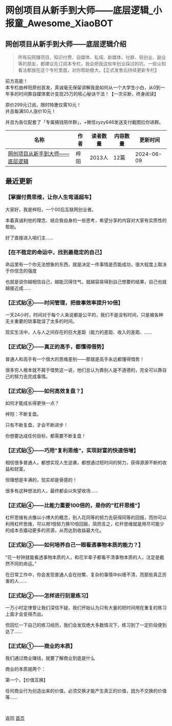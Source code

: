 # 网创项目从新手到大师——底层逻辑_小报童_Awesome_XiaoBOT

## 网创项目从新手到大师——底层逻辑介绍
> 所有玩网赚项目、知识付费、自媒体、私域、新媒体、社群、轻创业、副业等的朋友，都建议先订阅本专栏，我会把我这些年创业踩过的坑、一些认知看法都放在这个专栏里面，对你帮助极大。【正式发售后持续更新专栏】    
    
前方高能！    
本专栏由梓阳原创首发，真诚毫无保留讲解我是如何从一个大学生小白，从0到一年多的时间靠自媒体累计变现25万的核心秘诀干法！【一次买断，终身阅读】    
    
原价299元订阅，限时特惠仅需10元！    
并且每满50人涨价10元！    
    
并且为各位配套了「专属搞钱陪伴群」，+微信zyzy646发送支付截图拉你进群。  
  


|名称|作者|读者数量|内容数量|更新时间|
|---|---|---|---|---|
|[网创项目从新手到大师——底层逻辑](https://xiaobot.net/p/ziyang123?refer=9c3f1c95-a052-465a-9902-f6d75080262a)|梓阳|2013人|12篇|2024-06-09|

## 最近更新
### 【掌握付费思维，让你人生弯道超车】

大家好，我是梓阳，一个00后互联网创业者。

本着真诚利他的理念、结合我自身的一些思考，希望分享的内容对大家有实质性的帮助。

好了直接进入咱们主......

### 【在不稳定的命运中，找到最稳定的自己】

命运里有一个你无法想象的东西，就是决定一件事情是否能成功，很大程度上取决于你信念的强度

也就是说你越相信自己，越能沉得住气，就越容易得到自己想要的结果，自己也就越接近成......

### 【正式贴⑧——时间管理，把做事效率提升10倍】

一天24小时，时间对于每个人来说都是公平的，我们不是没有时间，只是被各种无关重要的琐事耽误了太多的时间。

现实生活中，人与人之间存在的巨大差距（能力的差距、收入的差距、......

### 【正式贴⑦——真正的高手，都懂得借势】

普通人和高手有一个很大的思维差别——那就是高手永远都懂得借势！

很多穷人根本就不屑于借势这一说，他们总认为靠别人是不道德的，完全可以靠自己的努力去完成事情。

### 【正式贴⑥——如何高效复盘？】

如何才能成长得更快一点？

梓阳：不断复盘。

只有不断复盘，才会不断进步！

你想要达成任何目标，都需要不断复盘！

### 【正式贴⑤——巧用”复利思维“，实现财富的快速倍增】

相信很多普通人，都想实现人生逆袭，都想通过短时间的努力，获得源源不断的收益和财富。

但理想是丰满的，现实却是骨感的！

很多有这种想法的人，最终都会以失望收场......

### 【正式贴④——比能力重要100倍的，是你的”杠杆思维“】

杠杆思维有点像以小博大的概念，别人花同等的努力去获得同等的回报，而你可以利用杠杆思维，可以用1倍努力换10倍回报，简而言之，杠杆思维就是用尽可能少的成本去撬动更多的资源，从而达到收益最大化。

### 【正式贴③——如何培养自己一眼看透事物本质的能力？】

“花一秒钟就能看透事物本质的人，和花半辈子都看不清事物本质的人，注定是截然不同的命运。”

在日常工作中，你会发现普通人会在纷繁、复杂的事情中纠缠不清，而那些真正厉害的人......

### 【正式贴②——怎样进行刻意练习】

一万小时定律曾让我们深信不疑，我们开始认为只有大量的把时间用在重复的练习上面才会变得杰出。

但回忆一下自己的练习经历，我们会发现绝大多数情况下，练习到了一定阶段便到达了......

### 【正式贴➀——商业的本质】

我们通过商业赚钱，就要了解商业到底是什么

商业的本质就两个：

第一个，【价值互换】

任何商业行为创造出来的价值，必须交换才能产生真正的价值，因为不交换的价值等......


<a href="https://github.com/Reno9527/awesome-xiaobot" style="color: white; text-decoration: none;">awesome-xiaobot</a>

返回 [首页](../README.md)
